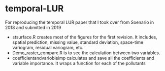 # temporal-LUR
For reproducing the temporal LUR paper that I took over from Soenario in 2018 and submitted in 2019
* stsurface.R creates most of the figures for the first revision. It includes, spatial prediction, missing value, standard deviation, space-time variogram, residual variogram, etc.
* Demo_raster_compare.R is to see the calculation between two variables.
* coefficientandvariobleimp calculates and save all the coefficients and variable importance. It wraps a function for each of the pollutants
